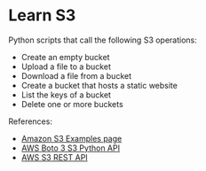 # Learn S3

Python scripts that call the following S3 operations:

* Create an empty bucket
* Upload a file to a bucket
* Download a file from a bucket
* Create a bucket that hosts a static website
* List the keys of a bucket
* Delete one or more buckets

References:

* [Amazon S3 Examples page](https://boto3.readthedocs.io/en/latest/guide/s3-examples.html)
* [AWS Boto 3 S3 Python API](https://boto3.readthedocs.io/en/latest/reference/services/s3.html)
* [AWS S3 REST API](https://docs.aws.amazon.com/AmazonS3/latest/API/RESTServiceGET.html)
